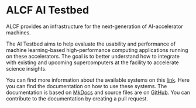 # ALCF AI Testbed

ALCF provides an infrastructure for the next-generation of AI-accelerator
machines. 

The AI Testbed aims to help evaluate the usability and performance of machine learning-based high-performance computing applications running on these accelerators. The goal is to better understand how to integrate with existing and upcoming supercomputers at the facility to accelerate science insights.

You can find more information about the available systems on this [link](https://www.alcf.anl.gov/alcf-ai-testbed). Here you can find the documentation on how to use these systems. The
documentation is based on [MkDocs](https://www.mkdocs.org/) and source files are
on [GitHub](https://github.com/argonne-lcf/ai-testbed-userdocs). You can
contribute to the documentation by creating a pull request.

